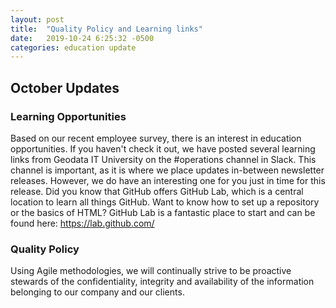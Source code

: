 ```yaml
---
layout: post
title:  "Quality Policy and Learning links"
date:   2019-10-24 6:25:32 -0500
categories: education update
---
```

## October Updates

### Learning Opportunities
Based on our recent employee survey, there is an interest in education opportunities. If you haven't check it out, we have posted several learning links from Geodata IT University on the #operations channel in Slack. This channel is important, as it is where we place updates in-between newsletter releases. However, we do have an interesting one for you just in time for this release.  Did you know that GitHub offers GitHub Lab, which is a central location to learn all things GitHub. Want to know how to set up a repository or the basics of HTML? GitHub Lab is a fantastic place to start and can be found here: https://lab.github.com/

### Quality Policy
Using Agile methodologies, we will continually strive to be proactive stewards of the confidentiality, integrity and availability of the information belonging to our company and our
clients.
